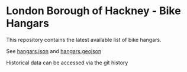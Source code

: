 # London Borough of Hackney - Bike Hangars

This repository contains the latest available list of bike hangars.

See [hangars.json](./hangars.json) and [hangars.geojson](./hangars.geojson)

Historical data can be accessed via the git history
